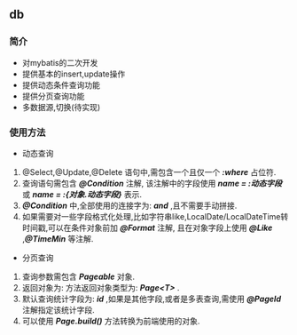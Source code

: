 ## db

### 简介
- 对mybatis的二次开发
- 提供基本的insert,update操作
- 提供动态条件查询功能
- 提供分页查询功能
- 多数据源,切换(待实现)

### 使用方法
- 动态查询
1. @Select,@Update,@Delete 语句中,需包含一个且仅一个 ***:where*** 占位符.
2. 查询语句需包含 ***@Condition*** 注解, 该注解中的字段使用 ***name = :动态字段*** 或 ***name = :{对象.动态字段}*** 表示.
3. ***@Condition*** 中,全部使用的连接字为: ***and*** ,且不需要手动拼接.
4. 如果需要对一些字段格式化处理,比如字符串like,LocalDate/LocalDateTime转时间戳,可以在条件对象前加 ***@Format*** 注解,
且在对象字段上使用 ***@Like*** ,***@TimeMin*** 等注解.

- 分页查询
1. 查询参数需包含 ***Pageable*** 对象.
2. 返回对象为: 方法返回对象类型为: ***Page&lt;T&gt;*** .
3. 默认查询统计字段为: ***id*** ,如果是其他字段,或者是多表查询,需使用 ***@PageId*** 注解指定该统计字段.
4. 可以使用 ***Page.build()*** 方法转换为前端使用的对象.